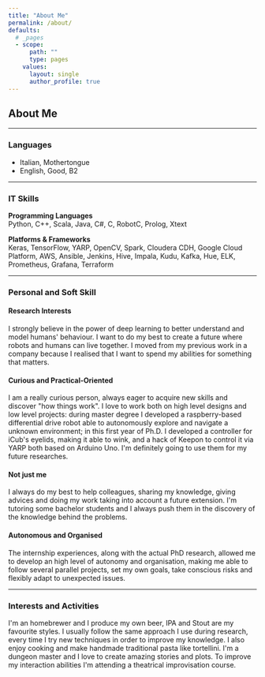 ```yaml
---
title: "About Me"
permalink: /about/
defaults:
  # _pages
  - scope:
      path: ""
      type: pages
    values:
      layout: single
      author_profile: true
---
```


## About Me

---

### Languages
- Italian, Mothertongue
- English, Good, B2

---

### IT Skills

**Programming Languages** <br>
Python, C++, Scala, Java, C#, C, RobotC, Prolog, Xtext

**Platforms & Frameworks** <br>
Keras, TensorFlow, YARP, OpenCV, Spark, Cloudera CDH, Google Cloud
Platform, AWS, Ansible, Jenkins, Hive, Impala, Kudu, Kafka, Hue, ELK, Prometheus, Grafana, Terraform

---

### Personal and Soft Skill

#### Research Interests
I strongly believe in the power of deep learning to better understand and model humans' behaviour. I want to do my best to create a future where robots and humans can live together. I moved from my previous work in a company because I realised that I want to spend my abilities for something that matters.

#### Curious and Practical-Oriented
I am a really curious person, always eager to acquire new skills and discover "how things work". I love to work both on high level designs and low level projects: during master degree I developed a raspberry-based differential drive robot able to autonomously explore and navigate a unknown environment; in this first year of Ph.D. I developed a controller for iCub's eyelids, making it able to wink, and a hack of Keepon to control it via YARP both based on Arduino Uno. I'm definitely going to use them for my future researches.

#### Not just me
I always do my best to help colleagues, sharing my knowledge, giving advices and doing my work taking into account a future extension. I'm  tutoring some bachelor students and I always push them in the discovery of the knowledge behind the problems.

#### Autonomous and Organised
The internship experiences, along with the actual PhD research, allowed me to develop an high level of autonomy and organisation, making me able to follow several parallel projects, set my own goals, take conscious risks and flexibly adapt to unexpected issues.

---

### Interests and Activities
I'm an homebrewer and I produce my own beer, IPA and Stout are my favourite styles. I usually follow the same approach I use during research, every time I try new techniques in order to improve my knowledge. I also enjoy cooking and make  handmade traditional pasta like tortellini. I'm a dungeon master and I love to create amazing stories and plots. To improve my interaction abilities I'm attending a theatrical improvisation course. 
 